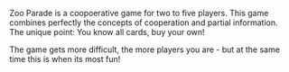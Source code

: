 Zoo Parade is a coopoerative game for two to five players. This game combines perfectly the concepts of cooperation and partial information. The unique point: You know all cards, buy your own!

The game gets more difficult, the more players you are - but at the same time this is when its most fun!

